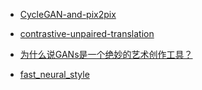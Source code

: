 - [CycleGAN-and-pix2pix](https://github.com/junyanz/pytorch-CycleGAN-and-pix2pix)
- [contrastive-unpaired-translation](https://github.com/taesungp/contrastive-unpaired-translation)
- [为什么说GANs是一个绝妙的艺术创作工具？](https://www.jiqizhixin.com/articles/2018-10-15-10)

- [fast_neural_style](https://github.com/pytorch/examples/tree/master/fast_neural_style)